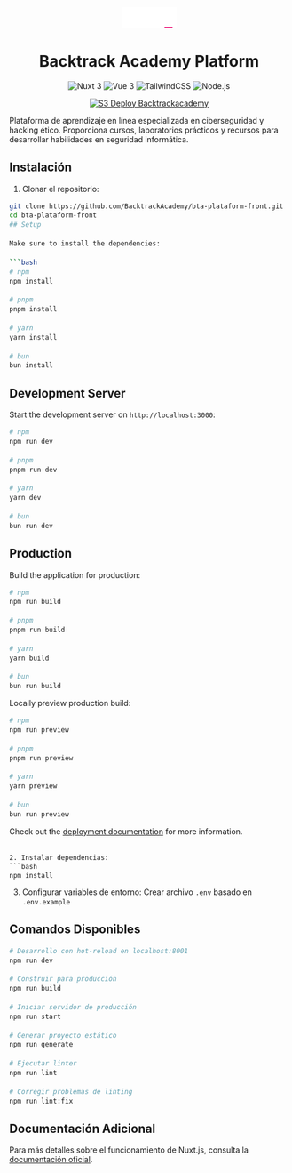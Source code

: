 <div align="center">
  <img src="./assets/logo.svg" alt="Backtrack Academy Logo" width="100"/>

  <h1 align="center">Backtrack Academy Platform</h1>

  <p>
    <img src="https://img.shields.io/badge/Nuxt-3.15.2-00DC82?style=flat-square&logo=nuxt.js" alt="Nuxt 3">
    <img src="https://img.shields.io/badge/Vue-3.5.13-4FC08D?style=flat-square&logo=vue.js" alt="Vue 3">
    <img src="https://img.shields.io/badge/TailwindCSS-3.4.17-38B2AC?style=flat-square&logo=tailwind-css" alt="TailwindCSS">
    <img src="https://img.shields.io/badge/Node-22.10.0-339933?style=flat-square&logo=node.js" alt="Node.js">

  </p>

  [![S3 Deploy Backtrackacademy](https://github.com/BacktrackAcademy/bta-plataform-front/actions/workflows/ci.yml/badge.svg)](https://github.com/BacktrackAcademy/bta-plataform-front/actions/workflows/ci.yml)
</div>

Plataforma de aprendizaje en línea especializada en ciberseguridad y hacking ético. Proporciona cursos, laboratorios prácticos y recursos para desarrollar habilidades en seguridad informática.

## Instalación

1. Clonar el repositorio:
```bash
git clone https://github.com/BacktrackAcademy/bta-plataform-front.git
cd bta-plataform-front
## Setup

Make sure to install the dependencies:

```bash
# npm
npm install

# pnpm
pnpm install

# yarn
yarn install

# bun
bun install
```

## Development Server

Start the development server on `http://localhost:3000`:

```bash
# npm
npm run dev

# pnpm
pnpm run dev

# yarn
yarn dev

# bun
bun run dev
```

## Production

Build the application for production:

```bash
# npm
npm run build

# pnpm
pnpm run build

# yarn
yarn build

# bun
bun run build
```

Locally preview production build:

```bash
# npm
npm run preview

# pnpm
pnpm run preview

# yarn
yarn preview

# bun
bun run preview
```

Check out the [deployment documentation](https://nuxt.com/docs/getting-started/deployment) for more information.
```

2. Instalar dependencias:
```bash
npm install
```

3. Configurar variables de entorno:
Crear archivo `.env` basado en `.env.example`

## Comandos Disponibles

```bash
# Desarrollo con hot-reload en localhost:8001
npm run dev

# Construir para producción
npm run build

# Iniciar servidor de producción
npm run start

# Generar proyecto estático
npm run generate

# Ejecutar linter
npm run lint

# Corregir problemas de linting
npm run lint:fix
```

## Documentación Adicional

Para más detalles sobre el funcionamiento de Nuxt.js, consulta la [documentación oficial](https://nuxt.com/).
